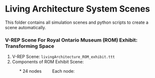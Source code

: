 # Living Architecture System Scenes
This folder contains all simulation scenes and python scripts to create a scene automatically.

### V-REP Scene For Royal Ontario Museum (ROM) Exhibit: Transforming Space
  1. V-REP Scene: `livingArchitecture_ROM_exhibit.ttt`
  2. Components of ROM Exhibit Scene:
  
  &nbsp; &nbsp; &nbsp; &nbsp; &nbsp; &nbsp; * 24 nodes &nbsp; &nbsp; &nbsp; &nbsp; Each node:
  
  &nbsp; &nbsp; &nbsp; &nbsp; &nbsp; &nbsp; &nbsp; &nbsp; &nbsp; &nbsp; &nbsp; &nbsp; &nbsp; &nbsp; 
  
